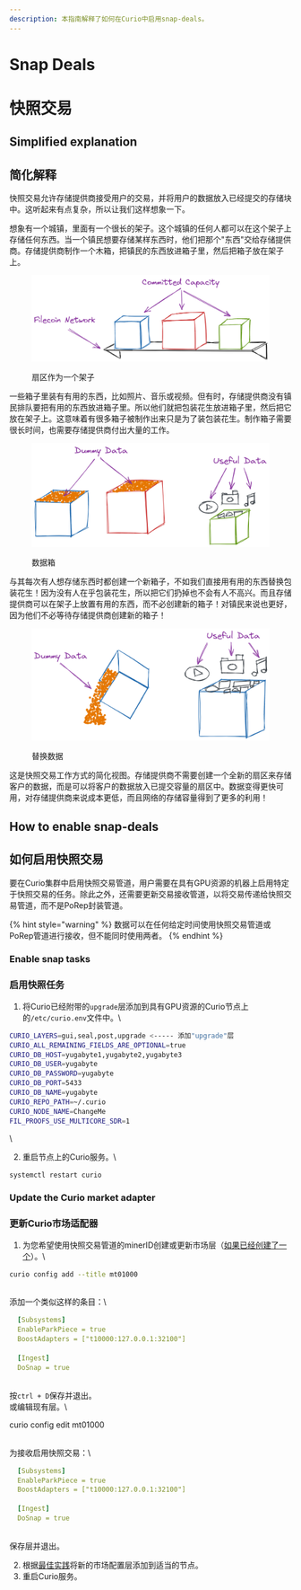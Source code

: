 ```yaml
---
description: 本指南解释了如何在Curio中启用snap-deals。
---
```


# Snap Deals
# 快照交易

## Simplified explanation
## 简化解释

快照交易允许存储提供商接受用户的交易，并将用户的数据放入已经提交的存储块中。这听起来有点复杂，所以让我们这样想象一下。

想象有一个城镇，里面有一个很长的架子。这个城镇的任何人都可以在这个架子上存储任何东西。当一个镇民想要存储某样东西时，他们把那个"东西"交给存储提供商。存储提供商制作一个木箱，把镇民的东西放进箱子里，然后把箱子放在架子上。

<figure><img src=".gitbook/assets/shelf.png" alt="代表Filecoin网络的架子。"><figcaption><p>扇区作为一个架子</p></figcaption></figure>

一些箱子里装有有用的东西，比如照片、音乐或视频。但有时，存储提供商没有镇民排队要把有用的东西放进箱子里。所以他们就把包装花生放进箱子里，然后把它放在架子上。这意味着有很多箱子被制作出来只是为了装包装花生。制作箱子需要很长时间，也需要存储提供商付出大量的工作。

<figure><img src=".gitbook/assets/data-types.png" alt="Filecoin扇区中的数据类型。"><figcaption><p>数据箱</p></figcaption></figure>

与其每次有人想存储东西时都创建一个新箱子，不如我们直接用有用的东西替换包装花生！因为没有人在乎包装花生，所以把它们扔掉也不会有人不高兴。而且存储提供商可以在架子上放置有用的东西，而不必创建新的箱子！对镇民来说也更好，因为他们不必等待存储提供商创建新的箱子！

<figure><img src=".gitbook/assets/emptying-boxes.png" alt="清空扇区中的虚拟数据，用真实数据填充。"><figcaption><p>替换数据</p></figcaption></figure>

这是快照交易工作方式的简化视图。存储提供商不需要创建一个全新的扇区来存储客户的数据，而是可以将客户的数据放入已提交容量的扇区中。数据变得更快可用，对存储提供商来说成本更低，而且网络的存储容量得到了更多的利用！

## How to enable snap-deals
## 如何启用快照交易

要在Curio集群中启用快照交易管道，用户需要在具有GPU资源的机器上启用特定于快照交易的任务。除此之外，还需要更新交易接收管道，以将交易传递给快照交易管道，而不是PoRep封装管道。

{% hint style="warning" %}
数据可以在任何给定时间使用快照交易管道或PoRep管道进行接收，但不能同时使用两者。
{% endhint %}

### Enable snap tasks
### 启用快照任务

1. 将Curio已经附带的`upgrade`层添加到具有GPU资源的Curio节点上的`/etc/curio.env`文件中。\
    

```bash
CURIO_LAYERS=gui,seal,post,upgrade <----- 添加"upgrade"层
CURIO_ALL_REMAINING_FIELDS_ARE_OPTIONAL=true
CURIO_DB_HOST=yugabyte1,yugabyte2,yugabyte3
CURIO_DB_USER=yugabyte
CURIO_DB_PASSWORD=yugabyte
CURIO_DB_PORT=5433
CURIO_DB_NAME=yugabyte
CURIO_REPO_PATH=~/.curio
CURIO_NODE_NAME=ChangeMe
FIL_PROOFS_USE_MULTICORE_SDR=1
```

\

2. 重启节点上的Curio服务。\
    

```bash
systemctl restart curio
```

### Update the Curio market adapter
### 更新Curio市场适配器

1. 为您希望使用快照交易管道的minerID创建或更新市场层（[如果已经创建了一个](enabling-market.md#enable-market-adapter-in-curio)）。\

```bash
curio config add --title mt01000
```

 \
添加一个类似这样的条目：\
 

```yaml
  [Subsystems]
  EnableParkPiece = true
  BoostAdapters = ["t10000:127.0.0.1:32100"]
  
  [Ingest]
  DoSnap = true
```

\
按`ctrl + D`保存并退出。\
或编辑现有层。\


curio config edit mt01000


 \
为接收启用快照交易：\

```yaml
  [Subsystems]
  EnableParkPiece = true
  BoostAdapters = ["t10000:127.0.0.1:32100"]
  
  [Ingest]
  DoSnap = true
```

\
保存层并退出。

 
2. 根据[最佳实践](best-practices.md)将新的市场配置层添加到适当的节点。
3. 重启Curio服务。
